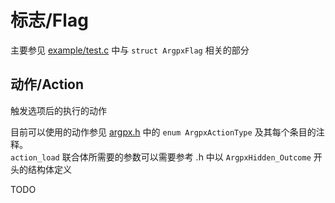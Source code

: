 # 标志/Flag

主要参见 [example/test.c](../example/test.c) 中与 `struct ArgpxFlag` 相关的部分

## 动作/Action

触发选项后的执行的动作

目前可以使用的动作参见 [argpx.h](../example/test.c) 中的 `enum ArgpxActionType` 及其每个条目的注释。\
`action_load` 联合体所需要的参数可以需要参考 .h 中以 `ArgpxHidden_Outcome` 开头的结构体定义

TODO
